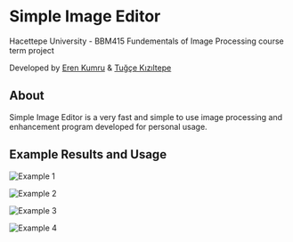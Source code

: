 # Simple Image Editor
Hacettepe University - BBM415 Fundementals of Image Processing course term project

Developed by [Eren Kumru](https://github.com/ErenKumru) & [Tuğçe Kızıltepe](https://github.com/tugcekiziltepe)

## About
Simple Image Editor is a very fast and simple to use image processing and enhancement program developed for personal usage.

## Example Results and Usage
![Example 1](https://user-images.githubusercontent.com/44412775/160859586-52b725ff-91ae-4933-98ba-704c858f01dd.png)


![Example 2](https://user-images.githubusercontent.com/44412775/160859599-bddbb804-371d-4583-82f6-892d5c2d96af.png)


![Example 3](https://user-images.githubusercontent.com/44412775/160859604-5acf5d9c-d741-4644-9dc8-169f39c27e52.png)


![Example 4](https://user-images.githubusercontent.com/44412775/160859612-6a923e51-4406-4c13-b686-4dfdfe2e6491.png)
